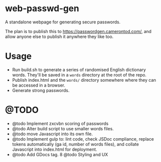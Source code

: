# web-passwd-gen

A standalone webpage for generating secure passwords.

The plan is to publish this to https://passwordgen.camerontod.com/, and allow anyone else to publish it anywhere they like too.

# Usage

- Run build.sh to generate a series of randomised English dictionary words. They'll be saved in a `words` directory at the root of the repo.
- Publish index.html and the `words/` directory somewhere where they can be accessed in a browser.
- Generate strong passwords.

# @TODO
  * @todo Implement zxcvbn scoring of passwords
  * @todo Alter build script to use smaller words files.
  * @todo move Javascript into its own file.
  * @todo Implement gulp to: lint code, check JSDoc compliance, replace tokens automatically (ga id, number of words files), and collate Javascript into index.html for deployment.
  * @todo Add GDocs tag.
  8 @todo Styling and UX
